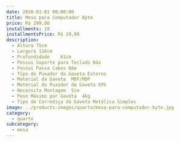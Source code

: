 ```yaml
---
date: 2020-01-01 00:00:00
title: Mesa para Computador Byte
price: R$ 299,00
installments: 10
installmentsPrice: R$ 29,90
description:
  - Altura 75cm
  - Largura 116cm
  - Profundidade	61cm
  - Possui Suporte para Teclado Não
  - Possui Passa Cabos Não
  - Tipo de Puxador da Gaveta Externo
  - Material da Gaveta	MDF/MDP
  - Material do Puxador da Gaveta EPS
  - Necessita Montagem	Sim
  - Peso Máximo por Gaveta	4kg
  - Tipo de Corrediça da Gaveta Metálica Simples
image: ../products-images/quarto/mesa-para-computador-byte.jpg
category:
  - quarto
subcategory:
  - mesa
---
```


